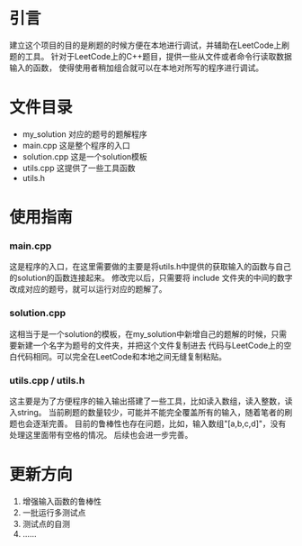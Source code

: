 # 引言
建立这个项目的目的是刷题的时候方便在本地进行调试，并辅助在LeetCode上刷题的工具。
针对于LeetCode上的C++题目，提供一些从文件或者命令行读取数据输入的函数，
使得使用者稍加组合就可以在本地对所写的程序进行调试。

# 文件目录
- my_solution 对应的题号的题解程序
- main.cpp 这是整个程序的入口
- solution.cpp 这是一个solution模板
- utils.cpp 这提供了一些工具函数
- utils.h

# 使用指南
### main.cpp
这是程序的入口，在这里需要做的主要是将utils.h中提供的获取输入的函数与自己的solution的函数连接起来。
修改完以后，只需要将 include 文件夹的中间的数字改成对应的题号，就可以运行对应的题解了。

### solution.cpp
这相当于是一个solution的模板，在my_solution中新增自己的题解的时候，只需要新建一个名字为题号的文件夹，并把这个文件复制进去
代码与LeetCode上的空白代码相同。可以完全在LeetCode和本地之间无缝复制粘贴。

### utils.cpp / utils.h
这主要是为了方便程序的输入输出搭建了一些工具，比如读入数组，读入整数，读入string。
当前刷题的数量较少，可能并不能完全覆盖所有的输入，随着笔者的刷题也会逐渐完善。
目前的鲁棒性也存在问题，比如，输入数组"[a,b,c,d]"，没有处理这里面带有空格的情况。
后续也会进一步完善。

# 更新方向
1. 增强输入函数的鲁棒性
2. 一批运行多测试点
3. 测试点的自测
4. ……

